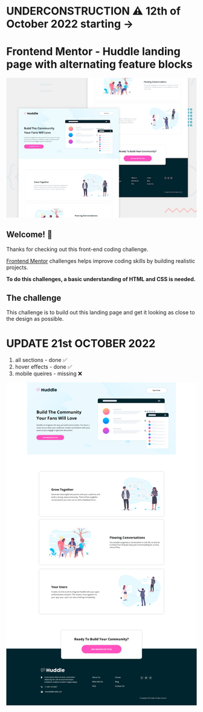 # UNDERCONSTRUCTION ⚠️ 12th of October 2022 starting -> 
# Frontend Mentor - Huddle landing page with alternating feature blocks

![Design preview for the Huddle landing page with alternating feature blocks coding challenge](./design/desktop-preview.jpg)

## Welcome! 👋

Thanks for checking out this front-end coding challenge.

[Frontend Mentor](https://www.frontendmentor.io) challenges helps improve coding skills by building realistic projects.

**To do this challenges, a basic understanding of HTML and CSS is needed.**

## The challenge

This challenge is to build out this landing page and get it looking as close to the design as possible.


# UPDATE 21st OCTOBER 2022
1) all sections - done ✅ 
2) hover effects - done ✅
3) mobile queires - missing ❌

<img src="20thOct22.png">
